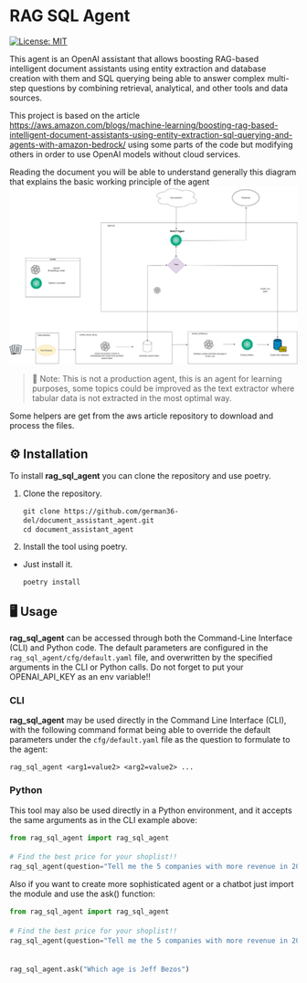 # RAG SQL Agent

[![License: MIT](https://img.shields.io/badge/License-MIT-yellow.svg)](https://opensource.org/licenses/MIT)

This agent is an OpenAI assistant that allows boosting RAG-based intelligent document assistants using entity extraction and database creation with them and SQL querying being able to answer complex multi-step questions by combining retrieval, analytical, and other tools and data sources. 

This project is based on the article https://aws.amazon.com/blogs/machine-learning/boosting-rag-based-intelligent-document-assistants-using-entity-extraction-sql-querying-and-agents-with-amazon-bedrock/ using some parts of the code but modifying others in order to use OpenAI models without cloud services.

Reading the document you will be able to understand generally this diagram that explains the basic working principle of the agent ![rag_agent](assets/rag_sql_diagram.png)

> 🙌 Note: This is not a production agent, this is an agent for learning purposes, some topics could be improved as the text extractor where tabular data is not extracted in the most optimal way.

Some helpers are get from the aws article repository to download and process the files.
## ⚙️ Installation
To install **rag_sql_agent** you can clone the repository and use poetry.
1. Clone the repository.

   ```ssh
   git clone https://github.com/german36-del/document_assistant_agent.git
   cd document_assistant_agent
   ```

2. Install the tool using poetry.

- Just install it.

  ```ssh
  poetry install
  ```

## 🖥️ Usage

**rag_sql_agent** can be accessed through both the Command-Line Interface (CLI) and Python code. The default parameters are configured in the `rag_sql_agent/cfg/default.yaml` file, and overwritten by the specified arguments in the CLI or Python calls.
Do not forget to put your OPENAI_API_KEY as an env variable!!

### CLI

**rag_sql_agent** may be used directly in the Command Line Interface (CLI), with the following command format being able to override the default parameters under the `cfg/default.yaml` file as the question to formulate to the agent:

```ssh
rag_sql_agent <arg1=value2> <arg2=value2> ...
```

### Python

This tool may also be used directly in a Python environment, and it accepts the same arguments as in the CLI example above:

```python
from rag_sql_agent import rag_sql_agent

# Find the best price for your shoplist!!
rag_sql_agent(question="Tell me the 5 companies with more revenue in 2022", db_path="/temp/local_db/db_1.db")
```

Also if you want to create more sophisticated agent or a chatbot just import the module and use the ask() function:

```python
from rag_sql_agent import rag_sql_agent

# Find the best price for your shoplist!!
rag_sql_agent(question="Tell me the 5 companies with more revenue in 2022")


rag_sql_agent.ask("Which age is Jeff Bezos")
```

